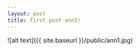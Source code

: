 ```yaml
---
layout: post
title: first post ann1!
---
```


![alt text]({{ site.baseurl }}/public/ann1.jpg)
